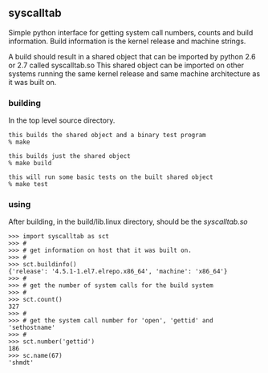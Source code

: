 ## syscalltab
Simple python interface for getting system call numbers, counts and build information. Build information is the kernel release and machine strings.

A build should result in a shared object that can be imported by python 2.6 or 2.7 called syscalltab.so This shared object can be imported on other systems running the same kernel release and same machine architecture as it was built on.

### building
In the top level source directory.
```
this builds the shared object and a binary test program
% make

this builds just the shared object
% make build

this will run some basic tests on the built shared object
% make test
```

### using

After building, in the build/lib.linux directory, should be the *syscalltab.so*
```
>>> import syscalltab as sct
>>> #
>>> # get information on host that it was built on.
>>> # 
>>> sct.buildinfo()
{'release': '4.5.1-1.el7.elrepo.x86_64', 'machine': 'x86_64'}
>>> #
>>> # get the number of system calls for the build system
>>> #
>>> sct.count()
327
>>> #
>>> # get the system call number for 'open', 'gettid' and 'sethostname'
>>> #
>>> sct.number('gettid')
186
>>> sc.name(67)
'shmdt'
```

